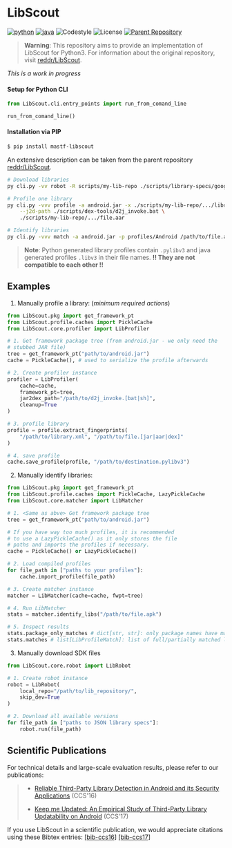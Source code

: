 # LibScout

[![python](https://img.shields.io/badge/python-3.8+-blue.svg?logo=python&labelColor=grey)](https://www.python.org/downloads/)
[![java](https://img.shields.io:/static/v1?logo=oracle&label=Java&message=13.0.2&color=lightblue)](https://www.python.org/downloads/)
![Codestyle](https://img.shields.io:/static/v1?label=Codestyle&message=black&color=black)
![License](https://img.shields.io:/static/v1?label=License&message=Apache%202.0&color=blue)
[![Parent Repository](https://img.shields.io:/static/v1?label=Parent&message=reddr/LibScout&color=lightgrey)](https://github.com/reddr/LibScout)

> **Warning**: This repository aims to provide an implementation of LibScout for Python3. For information about the original repository, visit [reddr/LibScout](https://github.com/reddr/LibScout).

*This is a work in progress*

#### Setup for Python CLI

```python
from LibScout.cli.entry_points import run_from_comand_line

run_from_comand_line()
```

#### Installation via PIP

```bash
$ pip install mastf-libscout
```

An extensive description can be taken from the parent repository [reddr/LibScout](https://github.com/reddr/LibScout).

```bash
# Download libraries
py cli.py -vv robot -R scripts/my-lib-repo ./scripts/library-specs/google-libraries.json

# Profile one library
py cli.py -vvv profile -a android.jar -x ./scripts/my-lib-repo/.../library.xml  \
    --j2d-path ./scripts/dex-tools/d2j_invoke.bat \
    ./scripts/my-lib-repo/.../file.aar

# Identify libraries
py cli.py -vvv match -a android.jar -p profiles/Android /path/to/file.apk
```

> **Note**: Python generated library profiles contain `.pylibv3` and java generated profiles `.libv3` in their file names. **!! They are not compatible to each other !!**

## Examples

1. Manually profile a library: (*minimum required actions*)
```python
from LibScout.pkg import get_framework_pt
from LibScout.profile.caches import PickleCache
from LibScout.core.profiler import LibProfiler

# 1. Get framework package tree (from android.jar - we only need the
# stubbed JAR file)
tree = get_framework_pt("path/to/android.jar")
cache = PickleCache(), # used to serialize the profile afterwards

# 2. Create profiler instance
profiler = LibProfiler(
    cache=cache,
    framework_pt=tree,
    jar2dex_path="/path/to/d2j_invoke.[bat|sh]",
    cleanup=True
)

# 3. profile library
profile = profile.extract_fingerprints(
    "/path/to/library.xml", "/path/to/file.[jar|aar|dex]"
)

# 4. save profile
cache.save_profile(profile, "/path/to/destination.pylibv3")
```

2. Manually identify libraries:
```python
from LibScout.pkg import get_framework_pt
from LibScout.profile.caches import PickleCache, LazyPickleCache
from LibScout.core.matcher import LibMatcher

# 1. <Same as abve> Get framework package tree
tree = get_framework_pt("path/to/android.jar")

# If you have way too much profiles, it is recommended
# to use a LazyPickleCache() as it only stores the file
# paths and imports the profiles if necessary.
cache = PickleCache() or LazyPickleCache()

# 2. Load compiled profiles
for file_path in ["paths to your profiles"]:
    cache.import_profile(file_path)

# 3. Create matcher instance
matcher = LibMatcher(cache=cache, fwpt=tree)

# 4. Run LibMatcher
stats = matcher.identify_libs("/path/to/file.apk")

# 5. Inspect results
stats.package_only_matches # dict[str, str]: only package names have matched
stats.matches # list[LibProfileMatch]: list of full/partially matched libs
```

3. Manually download SDK files
```python
from LibScout.core.robot import LibRobot

# 1. Create robot instance
robot = LibRobot(
    local_repo="/path/to/lib_repository/",
    skip_dev=True
)

# 2. Download all available versions
for file_path in ["paths to JSON library specs"]:
    robot.run(file_path)
```

## Scientific Publications

For technical details and large-scale evaluation results, please refer to our publications:<br>
> - [Reliable Third-Party Library Detection in Android and its Security Applications](https://people.svv.lu/derr/publications/pdfs/derr_ccs16.pdf) (CCS'16)<br>
>
> - [Keep me Updated: An Empirical Study of Third-Party Library Updatability on Android](https://people.svv.lu/derr/publications/pdfs/derr_ccs17.pdf) (CCS'17)<br>

If you use LibScout in a scientific publication, we would appreciate citations using these Bibtex entries: [[bib-ccs16]](https://people.svv.lu/derr/publications/bib/derr_ccs16.bib)
[[bib-ccs17]](https://people.svv.lu/derr/publications/bib/derr_ccs17.bib)<br>

